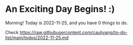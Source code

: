 # An Exciting Day Begins! :)

Morning! Today is 2022-11-25, and you have 0 things to do.

Check https://raw.githubusercontent.com/cauliyang/to-do-list/main/todos/2022-11-25.md